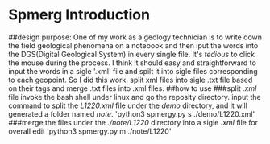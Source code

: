 # Spmerg Introduction
##design purpose:
One of my work as a geology technician is to write down the field geological phenomena on a notebook and then iput the words into the DGS(Digital Geological System) in every single file. It's *tedious* to click the mouse during the process. I think it should easy and straightforward to input the words in a sigle '.xml' file and spilt it into sigle files corresponding to each geopoint. So I did this work.
split xml files into sigle .txt file based on their tags and merge .txt files into .xml files. 
##how to use
###split *.xml* file
invoke the bash shell under linux and go the reposity directory.
input the command to split the *L1220.xml* file under the *demo* directory, and it will generated a folder named *note*.
'python3 spmergy.py s ./demo/L1220.xml'
###merge the files under the *./note/L1220* directory into a sigle *.xml* file for overall edit
'python3 spmergy.py m ./note/L1220'
